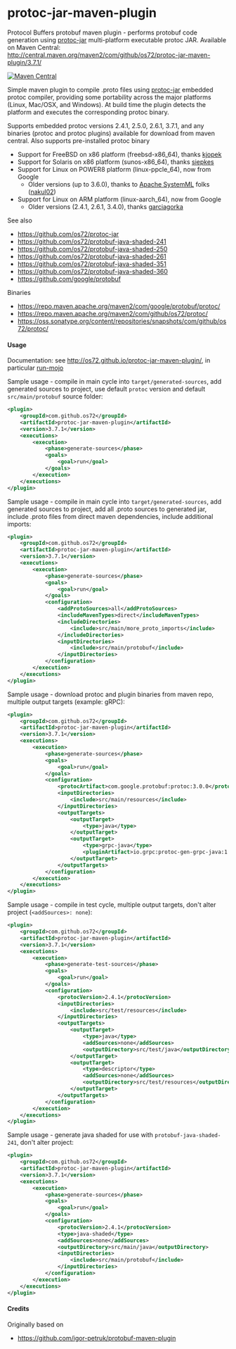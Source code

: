 protoc-jar-maven-plugin
=======================

Protocol Buffers protobuf maven plugin - performs protobuf code generation using [protoc-jar](https://github.com/os72/protoc-jar) multi-platform executable protoc JAR.
Available on Maven Central: http://central.maven.org/maven2/com/github/os72/protoc-jar-maven-plugin/3.7.1/

[![Maven Central](https://img.shields.io/badge/maven%20central-3.7.1-brightgreen.svg)](http://search.maven.org/#artifactdetails|com.github.os72|protoc-jar-maven-plugin|3.7.1|)

Simple maven plugin to compile .proto files using [protoc-jar](https://github.com/os72/protoc-jar) embedded protoc compiler, providing some portability across the major platforms (Linux, Mac/OSX, and Windows). At build time the plugin detects the platform and executes the corresponding protoc binary.

Supports embedded protoc versions 2.4.1, 2.5.0, 2.6.1, 3.7.1, and any binaries (protoc and protoc plugins) available for download from maven central. Also supports pre-installed protoc binary

* Support for FreeBSD on x86 platform (freebsd-x86_64), thanks [kjopek](https://github.com/kjopek)
* Support for Solaris on x86 platform (sunos-x86_64), thanks [siepkes](https://github.com/siepkes)
* Support for Linux on POWER8 platform (linux-ppcle_64), now from Google
  * Older versions (up to 3.6.0), thanks to [Apache SystemML](https://github.com/apache/systemml) folks ([nakul02](https://github.com/nakul02))
* Support for Linux on ARM platform (linux-aarch_64), now from Google
  * Older versions (2.4.1, 2.6.1, 3.4.0), thanks [garciagorka](https://github.com/garciagorka)

See also
* https://github.com/os72/protoc-jar
* https://github.com/os72/protobuf-java-shaded-241
* https://github.com/os72/protobuf-java-shaded-250
* https://github.com/os72/protobuf-java-shaded-261
* https://github.com/os72/protobuf-java-shaded-351
* https://github.com/os72/protobuf-java-shaded-360
* https://github.com/google/protobuf

Binaries
* https://repo.maven.apache.org/maven2/com/google/protobuf/protoc/
* https://repo.maven.apache.org/maven2/com/github/os72/protoc/
* https://oss.sonatype.org/content/repositories/snapshots/com/github/os72/protoc/

#### Usage

Documentation: see http://os72.github.io/protoc-jar-maven-plugin/, in particular [run-mojo](http://os72.github.io/protoc-jar-maven-plugin/run-mojo.html)

Sample usage - compile in main cycle into `target/generated-sources`, add generated sources to project, use default `protoc` version and default `src/main/protobuf` source folder:
```xml
<plugin>
	<groupId>com.github.os72</groupId>
	<artifactId>protoc-jar-maven-plugin</artifactId>
	<version>3.7.1</version>
	<executions>
		<execution>
			<phase>generate-sources</phase>
			<goals>
				<goal>run</goal>
			</goals>
		</execution>
	</executions>
</plugin>
```

Sample usage - compile in main cycle into `target/generated-sources`, add generated sources to project, add all .proto sources to generated jar, include .proto files from direct maven dependencies, include additional imports:
```xml
<plugin>
	<groupId>com.github.os72</groupId>
	<artifactId>protoc-jar-maven-plugin</artifactId>
	<version>3.7.1</version>
	<executions>
		<execution>
			<phase>generate-sources</phase>
			<goals>
				<goal>run</goal>
			</goals>
			<configuration>
				<addProtoSources>all</addProtoSources>
				<includeMavenTypes>direct</includeMavenTypes>
				<includeDirectories>
					<include>src/main/more_proto_imports</include>
				</includeDirectories>
				<inputDirectories>
					<include>src/main/protobuf</include>
				</inputDirectories>
			</configuration>
		</execution>
	</executions>
</plugin>
```

Sample usage - download protoc and plugin binaries from maven repo, multiple output targets (example: gRPC):
```xml
<plugin>
	<groupId>com.github.os72</groupId>
	<artifactId>protoc-jar-maven-plugin</artifactId>
	<version>3.7.1</version>
	<executions>
		<execution>
			<phase>generate-sources</phase>
			<goals>
				<goal>run</goal>
			</goals>
			<configuration>
				<protocArtifact>com.google.protobuf:protoc:3.0.0</protocArtifact>
				<inputDirectories>
					<include>src/main/resources</include>
				</inputDirectories>
				<outputTargets>
					<outputTarget>
						<type>java</type>
					</outputTarget>
					<outputTarget>
						<type>grpc-java</type>
						<pluginArtifact>io.grpc:protoc-gen-grpc-java:1.0.1</pluginArtifact>
					</outputTarget>
				</outputTargets>
			</configuration>
		</execution>
	</executions>
</plugin>
```

Sample usage - compile in test cycle, multiple output targets, don't alter project (`<addSources>: none`):
```xml
<plugin>
	<groupId>com.github.os72</groupId>
	<artifactId>protoc-jar-maven-plugin</artifactId>
	<version>3.7.1</version>
	<executions>
		<execution>
			<phase>generate-test-sources</phase>
			<goals>
				<goal>run</goal>
			</goals>
			<configuration>
				<protocVersion>2.4.1</protocVersion>
				<inputDirectories>
					<include>src/test/resources</include>
				</inputDirectories>
				<outputTargets>
					<outputTarget>
						<type>java</type>
						<addSources>none</addSources>
						<outputDirectory>src/test/java</outputDirectory>
					</outputTarget>
					<outputTarget>
						<type>descriptor</type>
						<addSources>none</addSources>
						<outputDirectory>src/test/resources</outputDirectory>
					</outputTarget>
				</outputTargets>
			</configuration>
		</execution>
	</executions>
</plugin>
```

Sample usage - generate java shaded for use with `protobuf-java-shaded-241`, don't alter project:
```xml
<plugin>
	<groupId>com.github.os72</groupId>
	<artifactId>protoc-jar-maven-plugin</artifactId>
	<version>3.7.1</version>
	<executions>
		<execution>
			<phase>generate-sources</phase>
			<goals>
				<goal>run</goal>
			</goals>
			<configuration>
				<protocVersion>2.4.1</protocVersion>
				<type>java-shaded</type>
				<addSources>none</addSources>
				<outputDirectory>src/main/java</outputDirectory>
				<inputDirectories>
					<include>src/main/protobuf</include>
				</inputDirectories>
			</configuration>
		</execution>
	</executions>
</plugin>
```

#### Credits

Originally based on
* https://github.com/igor-petruk/protobuf-maven-plugin
